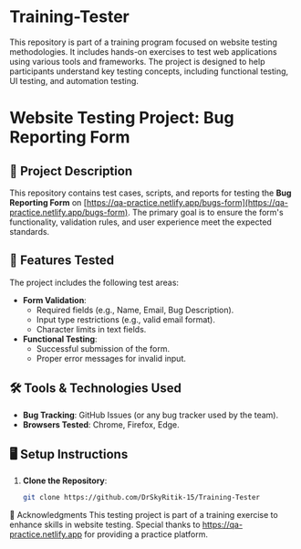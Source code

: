 # Training-Tester
This repository is part of a training program focused on website testing methodologies. It includes hands-on exercises to test web applications using various tools and frameworks. The project is designed to help participants understand key testing concepts, including functional testing, UI testing, and automation testing.


# Website Testing Project: Bug Reporting Form

## 📜 Project Description
This repository contains test cases, scripts, and reports for testing the **Bug Reporting Form** on [https://qa-practice.netlify.app/bugs-form](https://qa-practice.netlify.app/bugs-form). The primary goal is to ensure the form's functionality, validation rules, and user experience meet the expected standards.

## 🚀 Features Tested
The project includes the following test areas:
- **Form Validation**:
  - Required fields (e.g., Name, Email, Bug Description).
  - Input type restrictions (e.g., valid email format).
  - Character limits in text fields.
- **Functional Testing**:
  - Successful submission of the form.
  - Proper error messages for invalid input.


## 🛠️ Tools & Technologies Used
- **Bug Tracking**: GitHub Issues (or any bug tracker used by the team).
- **Browsers Tested**: Chrome, Firefox, Edge.

## 🖥️ Setup Instructions

1. **Clone the Repository**:
   ```bash
   git clone https://github.com/DrSkyRitik-15/Training-Tester
   
🙌 Acknowledgments
This testing project is part of a training exercise to enhance skills in website testing. Special thanks to https://qa-practice.netlify.app for providing a practice platform.
